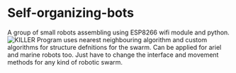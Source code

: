 # Self-organizing-bots
A group of small robots assembling using ESP8266 wifi module and python.
![KILLER](Self-organizing-bots/Img/IMG_1442.JPG)
Program uses nearest neighbouring algorithm and custom algorithms for structure defnitions for the swarm.
Can be applied for ariel and marine robots too.
Just have to change the interface and movement methods for any kind of robotic swarm.
